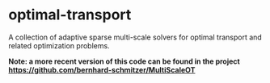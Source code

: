 # optimal-transport
A collection of adaptive sparse multi-scale solvers for optimal transport and related optimization problems.

**Note: a more recent version of this code can be found in the project https://github.com/bernhard-schmitzer/MultiScaleOT**
